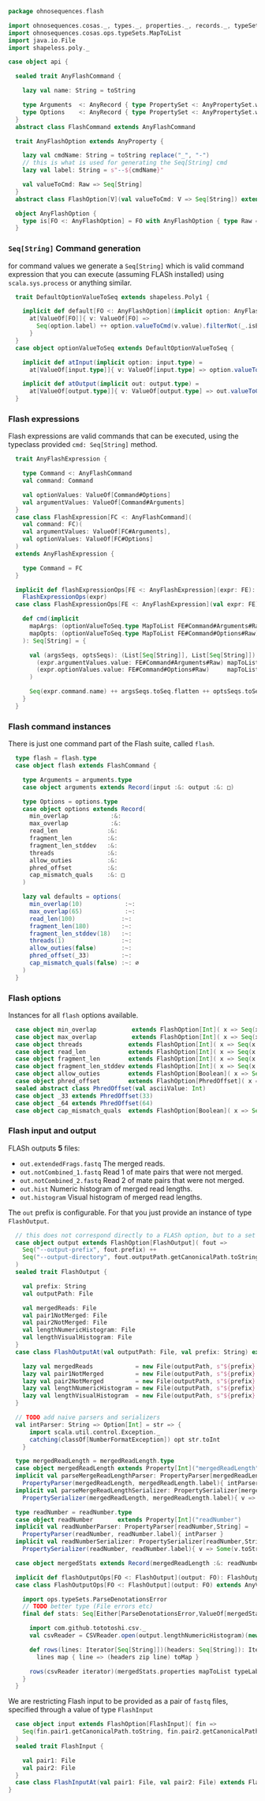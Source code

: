 
```scala
package ohnosequences.flash

import ohnosequences.cosas._, types._, properties._, records._, typeSets._
import ohnosequences.cosas.ops.typeSets.MapToList
import java.io.File
import shapeless.poly._

case object api {

  sealed trait AnyFlashCommand {

    lazy val name: String = toString

    type Arguments  <: AnyRecord { type PropertySet <: AnyPropertySet.withBound[AnyFlashOption] }
    type Options    <: AnyRecord { type PropertySet <: AnyPropertySet.withBound[AnyFlashOption] }
  }
  abstract class FlashCommand extends AnyFlashCommand

  trait AnyFlashOption extends AnyProperty {

    lazy val cmdName: String = toString replace("_", "-")
    // this is what is used for generating the Seq[String] cmd
    lazy val label: String = s"--${cmdName}"

    val valueToCmd: Raw => Seq[String]
  }
  abstract class FlashOption[V](val valueToCmd: V => Seq[String]) extends AnyFlashOption { type Raw = V }

  object AnyFlashOption {
    type is[FO <: AnyFlashOption] = FO with AnyFlashOption { type Raw = FO#Raw }
  }
```


### `Seq[String]` Command generation

for command values we generate a `Seq[String]` which is valid command expression that you can execute (assuming FLASh installed) using `scala.sys.process` or anything similar.


```scala
  trait DefaultOptionValueToSeq extends shapeless.Poly1 {

    implicit def default[FO <: AnyFlashOption](implicit option: AnyFlashOption.is[FO]) =
      at[ValueOf[FO]]{ v: ValueOf[FO] =>
        Seq(option.label) ++ option.valueToCmd(v.value).filterNot(_.isEmpty)
      }
  }
  case object optionValueToSeq extends DefaultOptionValueToSeq {

    implicit def atInput(implicit option: input.type) =
      at[ValueOf[input.type]]{ v: ValueOf[input.type] => option.valueToCmd(v.value) }

    implicit def atOutput(implicit out: output.type) =
      at[ValueOf[output.type]]{ v: ValueOf[output.type] => out.valueToCmd(v.value) }
  }
```


### Flash expressions

Flash expressions are valid commands that can be executed, using the typeclass provided `cmd: Seq[String]` method.


```scala
  trait AnyFlashExpression {

    type Command <: AnyFlashCommand
    val command: Command

    val optionValues: ValueOf[Command#Options]
    val argumentValues: ValueOf[Command#Arguments]
  }
  case class FlashExpression[FC <: AnyFlashCommand](
    val command: FC)(
    val argumentValues: ValueOf[FC#Arguments],
    val optionValues: ValueOf[FC#Options]
  )
  extends AnyFlashExpression {

    type Command = FC
  }

  implicit def flashExpressionOps[FE <: AnyFlashExpression](expr: FE): FlashExpressionOps[FE] =
    FlashExpressionOps(expr)
  case class FlashExpressionOps[FE <: AnyFlashExpression](val expr: FE) extends AnyVal {

    def cmd(implicit
      mapArgs: (optionValueToSeq.type MapToList FE#Command#Arguments#Raw) { type O = Seq[String] },
      mapOpts: (optionValueToSeq.type MapToList FE#Command#Options#Raw) { type O = Seq[String] }
    ): Seq[String] = {

      val (argsSeqs, optsSeqs): (List[Seq[String]], List[Seq[String]]) = (
        (expr.argumentValues.value: FE#Command#Arguments#Raw) mapToList optionValueToSeq,
        (expr.optionValues.value: FE#Command#Options#Raw)     mapToList optionValueToSeq
      )

      Seq(expr.command.name) ++ argsSeqs.toSeq.flatten ++ optsSeqs.toSeq.flatten
    }
  }
```


### Flash command instances

There is just one command part of the Flash suite, called `flash`.


```scala
  type flash = flash.type
  case object flash extends FlashCommand {

    type Arguments = arguments.type
    case object arguments extends Record(input :&: output :&: □)

    type Options = options.type
    case object options extends Record(
      min_overlap            :&:
      max_overlap            :&:
      read_len              :&:
      fragment_len          :&:
      fragment_len_stddev   :&:
      threads               :&:
      allow_outies          :&:
      phred_offset          :&:
      cap_mismatch_quals    :&: □
    )

    lazy val defaults = options(
      min_overlap(10)            :~:
      max_overlap(65)            :~:
      read_len(100)             :~:
      fragment_len(180)         :~:
      fragment_len_stddev(18)   :~:
      threads(1)                :~:
      allow_outies(false)       :~:
      phred_offset(_33)         :~:
      cap_mismatch_quals(false) :~: ∅
    )
  }
```


### Flash options

Instances for all `flash` options available.


```scala
  case object min_overlap          extends FlashOption[Int]( x => Seq(x.toString) )
  case object max_overlap          extends FlashOption[Int]( x => Seq(x.toString) )
  case object threads             extends FlashOption[Int]( x => Seq(x.toString) )
  case object read_len            extends FlashOption[Int]( x => Seq(x.toString) )
  case object fragment_len        extends FlashOption[Int]( x => Seq(x.toString) )
  case object fragment_len_stddev extends FlashOption[Int]( x => Seq(x.toString) )
  case object allow_outies        extends FlashOption[Boolean]( x => Seq() )
  case object phred_offset        extends FlashOption[PhredOffset]( x => Seq(x.asciiValue.toString) )
  sealed abstract class PhredOffset(val asciiValue: Int)
  case object _33 extends PhredOffset(33)
  case object _64 extends PhredOffset(64)
  case object cap_mismatch_quals  extends FlashOption[Boolean]( x => Seq() )
```


### Flash input and output

FLASh outputs **5** files:

- `out.extendedFrags.fastq`      The merged reads.
- `out.notCombined_1.fastq`      Read 1 of mate pairs that were not merged.
- `out.notCombined_2.fastq`      Read 2 of mate pairs that were not merged.
- `out.hist`                     Numeric histogram of merged read lengths.
- `out.histogram`                Visual histogram of merged read lengths.

The `out` prefix is configurable. For that you just provide an instance of type `FlashOutput`.


```scala
  // this does not correspond directly to a FLASh option, but to a set of them
  case object output extends FlashOption[FlashOutput]( fout =>
    Seq("--output-prefix", fout.prefix) ++
    Seq("--output-directory", fout.outputPath.getCanonicalPath.toString)
  )
  sealed trait FlashOutput {

    val prefix: String
    val outputPath: File

    val mergedReads: File
    val pair1NotMerged: File
    val pair2NotMerged: File
    val lengthNumericHistogram: File
    val lengthVisualHistogram: File
  }
  case class FlashOutputAt(val outputPath: File, val prefix: String) extends FlashOutput {

    lazy val mergedReads            = new File(outputPath, s"${prefix}.extendedFrags.fastq")
    lazy val pair1NotMerged         = new File(outputPath, s"${prefix}.notCombined_1.fastq")
    lazy val pair2NotMerged         = new File(outputPath, s"${prefix}.notCombined_2.fastq")
    lazy val lengthNumericHistogram = new File(outputPath, s"${prefix}.hist")
    lazy val lengthVisualHistogram  = new File(outputPath, s"${prefix}.histogram")
  }

  // TODO add naive parsers and serializers
  val intParser: String => Option[Int] = str => {
      import scala.util.control.Exception._
      catching(classOf[NumberFormatException]) opt str.toInt
    }

  type mergedReadLength = mergedReadLength.type
  case object mergedReadLength extends Property[Int]("mergedReadLength")
  implicit val parseMergeReadLengthParser: PropertyParser[mergedReadLength,String] =
    PropertyParser(mergedReadLength, mergedReadLength.label){ intParser }
  implicit val parseMergeReadLengthSerializer: PropertySerializer[mergedReadLength,String] =
    PropertySerializer(mergedReadLength, mergedReadLength.label){ v => Some(v.toString) }

  type readNumber = readNumber.type
  case object readNumber       extends Property[Int]("readNumber")
  implicit val readNumberParser: PropertyParser[readNumber,String] =
    PropertyParser(readNumber, readNumber.label){ intParser }
  implicit val readNumberSerializer: PropertySerializer[readNumber,String] =
    PropertySerializer(readNumber, readNumber.label){ v => Some(v.toString) }

  case object mergedStats extends Record(mergedReadLength :&: readNumber :&: □)

  implicit def flashOutputOps[FO <: FlashOutput](output: FO): FlashOutputOps[FO] = FlashOutputOps(output)
  case class FlashOutputOps[FO <: FlashOutput](output: FO) extends AnyVal {

    import ops.typeSets.ParseDenotationsError
    // TODO better type (File errors etc)
    final def stats: Seq[Either[ParseDenotationsError,ValueOf[mergedStats.type]]] = {

      import com.github.tototoshi.csv._
      val csvReader = CSVReader.open(output.lengthNumericHistogram)(new TSVFormat {})

      def rows(lines: Iterator[Seq[String]])(headers: Seq[String]): Iterator[Map[String,String]] =
        lines map { line => (headers zip line) toMap }

      rows(csvReader iterator)(mergedStats.properties mapToList typeLabel) map { mergedStats parse _ } toList
    }
  }
```


We are restricting Flash input to be provided as a pair of `fastq` files, specified through a value of type `FlashInput`


```scala
  case object input extends FlashOption[FlashInput]( fin =>
    Seq(fin.pair1.getCanonicalPath.toString, fin.pair2.getCanonicalPath.toString)
  )
  sealed trait FlashInput {

    val pair1: File
    val pair2: File
  }
  case class FlashInputAt(val pair1: File, val pair2: File) extends FlashInput
}

```




[main/scala/api.scala]: api.scala.md
[main/scala/data.scala]: data.scala.md
[test/scala/CommandGeneration.scala]: ../../test/scala/CommandGeneration.scala.md
[test/scala/ParseMergeStats.scala]: ../../test/scala/ParseMergeStats.scala.md